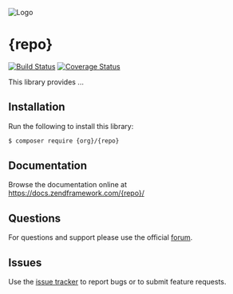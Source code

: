 ![Logo](https://framework.zend.com/img/zend-framework-logo.svg)

# {repo}

[![Build Status](https://secure.travis-ci.org/{org}/{repo}.svg?branch=master)](https://secure.travis-ci.org/{org}/{repo})
[![Coverage Status](https://coveralls.io/repos/github/{org}/{repo}/badge.svg?branch=master)](https://coveralls.io/github/{org}/{repo}?branch=master)

This library provides ...

## Installation

Run the following to install this library:

```bash
$ composer require {org}/{repo}
```

## Documentation

Browse the documentation online at https://docs.zendframework.com/{repo}/

## Questions

For questions and support please use the official [forum](https://discourse.zendframework.com/).

## Issues

Use the [issue tracker](https://github.com/zendframework/{repo}/issues/) to
report bugs or to submit feature requests.
